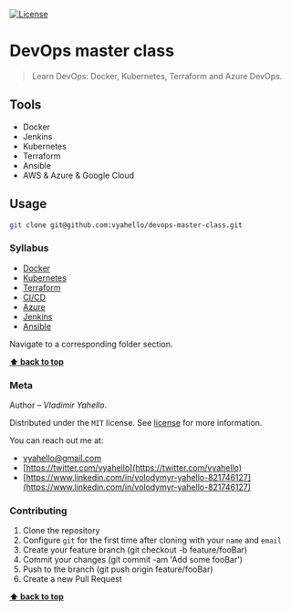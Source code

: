 [![License](https://img.shields.io/badge/license-MIT-green.svg)](LICENSE.md)

# DevOps master class 

> Learn DevOps: Docker, Kubernetes, Terraform and Azure DevOps.

## Tools

- Docker 
- Jenkins
- Kubernetes
- Terraform
- Ansible
- AWS & Azure & Google Cloud

## Usage

```bash
git clone git@github.com:vyahello/devops-master-class.git
```

### Syllabus

- [Docker](docker)
- [Kubernetes](kubernetes)
- [Terraform](terraform)
- [CI/CD](ci_cd)
- [Azure](ci_cd/azure_devops_pipelines)
- [Jenkins](ci_cd/jenkins)
- [Ansible](ansible)

Navigate to a corresponding folder section.

**[⬆ back to top](#devops-master-class)**

### Meta

Author – _Vladimir Yahello_.

Distributed under the `MIT` license. See [license](LICENSE.md) for more information.

You can reach out me at:
* [vyahello@gmail.com](vyahello@gmail.com)
* [https://twitter.com/vyahello](https://twitter.com/vyahello)
* [https://www.linkedin.com/in/volodymyr-yahello-821746127](https://www.linkedin.com/in/volodymyr-yahello-821746127)

### Contributing

1. Clone the repository
2. Configure `git` for the first time after cloning with your `name` and `email`
3. Create your feature branch (git checkout -b feature/fooBar)
4. Commit your changes (git commit -am 'Add some fooBar')
5. Push to the branch (git push origin feature/fooBar)
6. Create a new Pull Request

**[⬆ back to top](#devops-master-class)**
